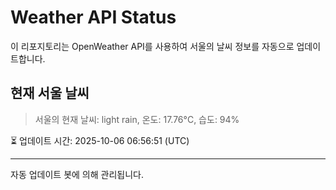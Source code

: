 
# Weather API Status

이 리포지토리는 OpenWeather API를 사용하여 서울의 날씨 정보를 자동으로 업데이트합니다.

## 현재 서울 날씨
> 서울의 현재 날씨: light rain, 온도: 17.76°C, 습도: 94%

⏳ 업데이트 시간: 2025-10-06 06:56:51 (UTC)

---
자동 업데이트 봇에 의해 관리됩니다.
